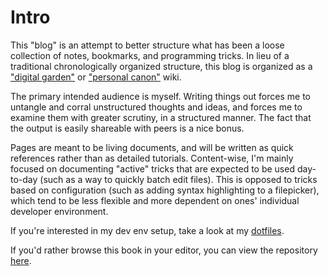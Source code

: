 # Intro

This "blog" is an attempt to better structure what has been a loose collection of notes, bookmarks, and programming tricks. In lieu of a traditional chronologically organized structure, this blog is organized as a ["digital garden"](https://tomcritchlow.com/wiki/) or ["personal canon"](https://www.brendanschlagel.com/2017/11/05/canonize-creating-personal-canon-template/) wiki.

The primary intended audience is myself. Writing things out forces me to untangle and corral unstructured thoughts and ideas, and forces me to examine them with greater scrutiny, in a structured manner. The fact that the output is easily shareable with peers is a nice bonus.

Pages are meant to be living documents, and will be written as quick references rather than as detailed tutorials. Content-wise, I'm mainly focused on documenting "active" tricks that are expected to be used day-to-day \(such as a way to quickly batch edit files\). This is opposed to tricks based on configuration \(such as adding syntax highlighting to a filepicker\), which tend to be less flexible and more dependent on ones' individual developer environment.

If you're interested in my dev env setup, take a look at my [dotfiles](https://github.com/timhwang21/dotfiles/).

If you'd rather browse this book in your editor, you can view the repository [here](https://github.com/timhwnag21/gitbook/).

